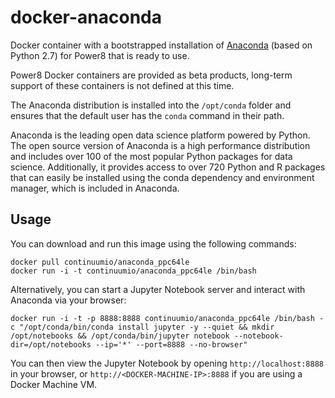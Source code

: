 # docker-anaconda

Docker container with a bootstrapped installation of [Anaconda](http://continuum.io/downloads) (based on Python 2.7) for Power8 that is ready to use.

Power8 Docker containers are provided as beta products, long-term support of these containers is not defined at this time.

The Anaconda distribution is installed into the `/opt/conda` folder and ensures that the default user has the `conda` command in their path.

Anaconda is the leading open data science platform powered by Python. The open source version of Anaconda is a high performance distribution and includes over 100 of the most popular Python packages for data science. Additionally, it provides access to over 720 Python and R packages that can easily be installed using the conda dependency and environment manager, which is included in Anaconda.

Usage
-----

You can download and run this image using the following commands:

    docker pull continuumio/anaconda_ppc64le
    docker run -i -t continuumio/anaconda_ppc64le /bin/bash

Alternatively, you can start a Jupyter Notebook server and interact with Anaconda via your browser:

    docker run -i -t -p 8888:8888 continuumio/anaconda_ppc64le /bin/bash -c "/opt/conda/bin/conda install jupyter -y --quiet && mkdir /opt/notebooks && /opt/conda/bin/jupyter notebook --notebook-dir=/opt/notebooks --ip='*' --port=8888 --no-browser"

You can then view the Jupyter Notebook by opening `http://localhost:8888` in your browser, or `http://<DOCKER-MACHINE-IP>:8888` if you are using a Docker Machine VM.
